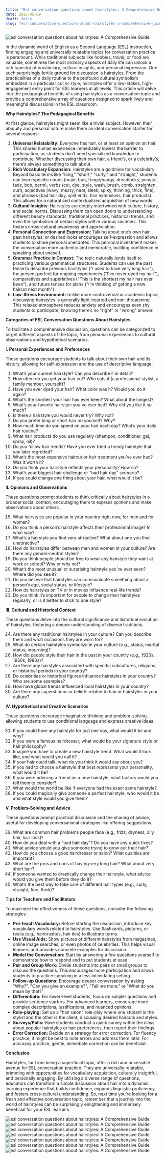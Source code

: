 ```yaml
---
title: "Esl conversation questions about hairstyles: A Comprehensive Guide"
date: 2025-05-09
draft: false
slug: "esl-conversation-questions-about-hairstyles-a-comprehensive-guide" 
---
```


![esl conversation questions about hairstyles: A Comprehensive Guide](https://www.eslprintables.com/previews/562302_1-DESCRIBING_PEOPLE_HAIR_STYLES.jpg "esl conversation questions about hairstyles: A Comprehensive Guide")

In the dynamic world of English as a Second Language (ESL) instruction, finding engaging and universally relatable topics for conversation practice is paramount. While traditional subjects like hobbies, travel, or food are valuable, sometimes the most ordinary aspects of daily life can unlock a rich tapestry of vocabulary, cultural insights, and personal expression. One such surprisingly fertile ground for discussion is hairstyles. From the practicalities of a daily routine to the profound cultural symbolism embedded in a particular cut or style, hairstyles offer a low-stakes, high-engagement entry point for ESL learners at all levels. This article will delve into the pedagogical benefits of using hairstyles as a conversation topic and provide a comprehensive array of questions designed to spark lively and meaningful discussions in the ESL classroom.

**Why Hairstyles? The Pedagogical Benefits**

At first glance, hairstyles might seem like a trivial subject. However, their ubiquity and personal nature make them an ideal conversation starter for several reasons:

1. **Universal Relatability:** Everyone has hair, or at least an opinion on hair. This shared human experience immediately lowers the barrier to participation, as students don’t need specialized knowledge to contribute. Whether discussing their own hair, a friend’s, or a celebrity’s, there’s always something to talk about.
2. **Rich Vocabulary Expansion:** Hairstyles are a goldmine for vocabulary. Beyond basic terms like "long," "short," "curly," and "straight," students can learn specific nouns (braid, bun, fringe/bangs, dreadlocks, ponytail, fade, bob, perm), verbs (cut, dye, style, wash, brush, comb, straighten, curl), adjectives (wavy, messy, neat, sleek, spiky, thinning, thick, fine), and phrases (bad hair day, split ends, hair extensions, hair products). This allows for a natural and contextualized acquisition of new words.
3. **Cultural Insights:** Hairstyles are deeply intertwined with culture, history, and social norms. Discussing them can open doors to understanding different beauty standards, traditional practices, historical trends, and even the symbolism of certain styles within various societies. This fosters cross-cultural awareness and appreciation.
4. **Personal Connection and Expression:** Talking about one’s own hair, past hairstyles, or desired looks encourages self-expression and allows students to share personal anecdotes. This personal investment makes the conversation more authentic and memorable, building confidence in speaking about oneself.
5. **Grammar Practice in Context:** The topic naturally lends itself to practicing various grammatical structures. Students can use the past tense to describe previous hairstyles ("I used to have very long hair"), the present perfect for ongoing experiences ("I’ve never dyed my hair"), comparatives and superlatives ("This is the shortest my hair has ever been"), and future tenses for plans ("I’m thinking of getting a new haircut next month").
6. **Low-Stress Environment:** Unlike more controversial or academic topics, discussing hairstyles is generally light-hearted and non-threatening. This relaxed atmosphere reduces anxiety and encourages even shy students to participate, knowing there’s no "right" or "wrong" answer.

**Categories of ESL Conversation Questions About Hairstyles**

To facilitate a comprehensive discussion, questions can be categorized to target different aspects of the topic, from personal experiences to cultural observations and hypothetical scenarios.

**I. Personal Experiences and Preferences**

These questions encourage students to talk about their own hair and its history, allowing for self-expression and the use of descriptive language.

1. What’s your current hairstyle? Can you describe it in detail?
2. How often do you get your hair cut? Who cuts it (a professional stylist, a family member, yourself)?
3. Have you ever dyed your hair? What color was it? Would you do it again?
4. What’s the shortest your hair has ever been? What about the longest?
5. What’s your favorite hairstyle you’ve ever had? Why did you like it so much?
6. Is there a hairstyle you would never try? Why not?
7. Do you prefer long or short hair on yourself? Why?
8. How much time do you spend on your hair each day? What’s your daily hair routine?
9. What hair products do you use regularly (shampoo, conditioner, gel, spray, oil)?
10. Do you follow hair trends? Have you ever tried a trendy hairstyle that you later regretted?
11. What’s the most expensive haircut or hair treatment you’ve ever had? Was it worth it?
12. Do you think your hairstyle reflects your personality? How so?
13. What’s your biggest hair challenge or "bad hair day" scenario?
14. If you could change one thing about your hair, what would it be?

**II. Opinions and Observations**

These questions prompt students to think critically about hairstyles in a broader social context, encouraging them to express opinions and make observations about others.

15. What hairstyles are popular in your country right now, for men and for women?
16. Do you think a person’s hairstyle affects their professional image? In what way?
17. What’s a hairstyle you find very attractive? What about one you find unattractive?
18. How do hairstyles differ between men and women in your culture? Are there any gender-neutral styles?
19. Do you think people should be free to wear any hairstyle they want at work or school? Why or why not?
20. What’s the most unusual or surprising hairstyle you’ve ever seen? Where did you see it?
21. Do you believe that hairstyles can communicate something about a person’s age, social status, or lifestyle?
22. How do hairstyles on TV or in movies influence real-life trends?
23. Do you think it’s important for people to change their hairstyles regularly, or is it better to stick to one style?

**III. Cultural and Historical Context**

These questions delve into the cultural significance and historical evolution of hairstyles, fostering a deeper understanding of diverse traditions.

24. Are there any traditional hairstyles in your culture? Can you describe them and what occasions they are worn for?
25. What do certain hairstyles symbolize in your culture (e.g., status, marital status, mourning)?
26. How did people style their hair in the past in your country (e.g., 1920s, 1960s, 1980s)?
27. Are there any hairstyles associated with specific subcultures, religions, or historical periods in your country?
28. Do celebrities or historical figures influence hairstyles in your country? Who are some examples?
29. How have global trends influenced local hairstyles in your country?
30. Are there any superstitions or beliefs related to hair or hairstyles in your culture?

**IV. Hypothetical and Creative Scenarios**

These questions encourage imaginative thinking and problem-solving, allowing students to use conditional language and express creative ideas.

31. If you could have any hairstyle for just one day, what would it be and why?
32. If you were a famous hairdresser, what would be your signature style or hair philosophy?
33. Imagine you have to create a new hairstyle trend. What would it look like, and what would you call it?
34. If your hair could talk, what do you think it would say about you?
35. If you had to choose a hairstyle that best represents your personality, what would it be?
36. If you were advising a friend on a new hairstyle, what factors would you tell them to consider?
37. What would the world be like if everyone had the exact same hairstyle?
38. If you could magically give someone a perfect hairstyle, who would it be and what style would you give them?

**V. Problem-Solving and Advice**

These questions prompt practical discussion and the sharing of advice, useful for developing conversational strategies like offering suggestions.

39. What are common hair problems people face (e.g., frizz, dryness, oily hair, hair loss)?
40. How do you deal with a "bad hair day"? Do you have any quick fixes?
41. What advice would you give someone trying to grow out their hair?
42. How do you choose a good hairdresser or salon? What qualities are important?
43. What are the pros and cons of having very long hair? What about very short hair?
44. If someone wanted to drastically change their hairstyle, what advice would you give them before they do it?
45. What’s the best way to take care of different hair types (e.g., curly, straight, fine, thick)?

**Tips for Teachers and Facilitators**

To maximize the effectiveness of these questions, consider the following strategies:

* **Pre-teach Vocabulary:** Before starting the discussion, introduce key vocabulary words related to hairstyles. Use flashcards, pictures, or realia (e.g., hairbrushes, hair ties) to illustrate terms.
* **Use Visual Aids:** Show pictures of different hairstyles from magazines, online image searches, or even photos of celebrities. This helps visual learners and provides concrete examples for discussion.
* **Model the Conversation:** Start by answering a few questions yourself to demonstrate how to respond and to put students at ease.
* **Pair and Group Work:** Divide students into pairs or small groups to discuss the questions. This encourages more participation and allows students to practice speaking in a less intimidating setting.
* **Follow-up Questions:** Encourage deeper conversation by asking "Why?", "Can you give an example?", "Tell me more," or "What do you mean by that?"
* **Differentiate:** For lower-level students, focus on simpler questions and provide sentence starters. For advanced learners, encourage more complex descriptions, justifications, and nuanced opinions.
* **Role-playing:** Set up a "hair salon" role-play where one student is the stylist and the other is the client, discussing desired haircuts and styles.
* **Surveys/Polls:** Have students conduct a quick survey within the class about popular hairstyles or hair preferences, then report their findings.
* **Error Correction:** Decide on a strategy for error correction. For fluency practice, it might be best to note errors and address them later. For accuracy practice, gentle, immediate correction can be beneficial.

**Conclusion**

Hairstyles, far from being a superficial topic, offer a rich and accessible avenue for ESL conversation practice. They are universally relatable, brimming with opportunities for vocabulary acquisition, culturally insightful, and personally engaging. By utilizing a diverse range of questions, educators can transform a simple discussion about hair into a dynamic learning experience that builds confidence, expands linguistic proficiency, and fosters cross-cultural understanding. So, next time you’re looking for a fresh and effective conversation topic, remember that a journey into the world of hairstyles can be surprisingly enlightening and immensely beneficial for your ESL learners.

![esl conversation questions about hairstyles: A Comprehensive Guide](https://www.allthingstopics.com/uploads/2/3/2/9/23290220/capture3b-2_orig.png "esl conversation questions about hairstyles: A Comprehensive Guide") ![esl conversation questions about hairstyles: A Comprehensive Guide](https://i.pinimg.com/originals/39/5f/40/395f4047ae519b3157ec70937231f5bd.jpg "esl conversation questions about hairstyles: A Comprehensive Guide") ![esl conversation questions about hairstyles: A Comprehensive Guide](https://www.eslprintables.com/previews/346540_1-Names_of_Common_Hairstyles.jpg "esl conversation questions about hairstyles: A Comprehensive Guide") ![esl conversation questions about hairstyles: A Comprehensive Guide](https://www.allthingstopics.com/uploads/2/3/2/9/23290220/capture4_2_orig.png "esl conversation questions about hairstyles: A Comprehensive Guide") ![esl conversation questions about hairstyles: A Comprehensive Guide](https://i.pinimg.com/originals/61/02/b7/6102b73593609450dae65560b8938d92.jpg "esl conversation questions about hairstyles: A Comprehensive Guide") ![esl conversation questions about hairstyles: A Comprehensive Guide](https://eslbuzz.com/wp-content/uploads/2017/10/208-2.jpg "esl conversation questions about hairstyles: A Comprehensive Guide") ![esl conversation questions about hairstyles: A Comprehensive Guide](https://7esl.com/wp-content/uploads/2018/02/hair-style-vocabulary-1.jpg "esl conversation questions about hairstyles: A Comprehensive Guide")